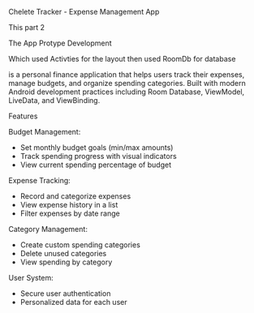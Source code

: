 Chelete Tracker - Expense Management App


This part 2 

The App Protype Development

Which used Activties for the layout then used RoomDb for database

is a personal finance application that helps users track their expenses, manage budgets, and organize spending categories. Built with modern Android development practices including Room Database, ViewModel, LiveData, and ViewBinding.

 Features

Budget Management:
  - Set monthly budget goals (min/max amounts)
  - Track spending progress with visual indicators
  - View current spending percentage of budget

  Expense Tracking:
  - Record and categorize expenses
  - View expense history in a list
  - Filter expenses by date range

  Category Management:
  - Create custom spending categories
  - Delete unused categories
  - View spending by category

  User System:
  - Secure user authentication
  - Personalized data for each user
